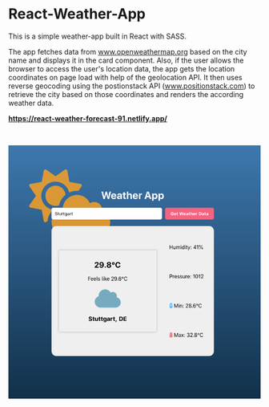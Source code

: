 # React-Weather-App

This is a simple weather-app built in React with SASS.

The app fetches data from www.openweathermap.org based on the city name and displays it in the card component. Also, if the user allows the browser to access the user's location data, the app gets the location coordinates on page load with help of the geolocation API. It then uses reverse geocoding using the postionstack API (www.positionstack.com) to retrieve the city based on those coordinates and renders the according weather data.

<strong>https://react-weather-forecast-91.netlify.app/</strong>

<br>

![weather-app](./img.png)

